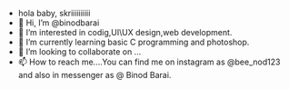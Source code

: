 - hola baby, skriiiiiiiiii
- 👋 Hi, I’m @binodbarai
- 👀 I’m interested in codig,UI\UX design,web development.
- 🌱 I’m currently learning basic C programming and photoshop.
- 💞️ I’m looking to collaborate on ...
- 📫 How to reach me....You can find me on instagram as @bee_nod123 and also in messenger as @ Binod Barai.

<!---
binodbarai/binodbarai is a ✨ special ✨ repository because its `README.md` (this file) appears on your GitHub profile.
You can click the Preview link to take a look at your changes.
--->
